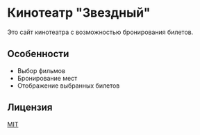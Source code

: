# Кинотеатр "Звездный"

Это сайт кинотеатра с возможностью бронирования билетов.

## Особенности
- Выбор фильмов
- Бронирование мест
- Отображение выбранных билетов

## Лицензия
[MIT](https://choosealicense.com/licenses/mit/) 
